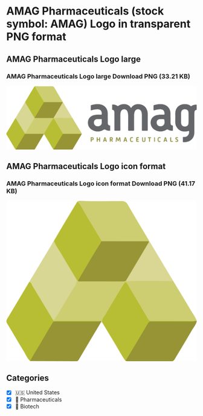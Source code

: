 # AMAG Pharmaceuticals (stock symbol: AMAG) Logo in transparent PNG format

## AMAG Pharmaceuticals Logo large

### AMAG Pharmaceuticals Logo large Download PNG (33.21 KB)

![AMAG Pharmaceuticals Logo large Download PNG (33.21 KB)](/img/orig/AMAG_BIG-446c3dc5.png)

## AMAG Pharmaceuticals Logo icon format

### AMAG Pharmaceuticals Logo icon format Download PNG (41.17 KB)

![AMAG Pharmaceuticals Logo icon format Download PNG (41.17 KB)](/img/orig/AMAG-5e89b7ab.png)



## Categories
- [x] 🇺🇸 United States
- [x] 💊 Pharmaceuticals
- [x] 🧬 Biotech
